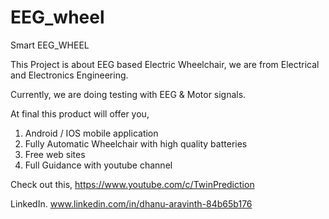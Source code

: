# EEG_wheel
Smart EEG_WHEEL

This Project is about EEG based Electric Wheelchair, we are from Electrical and Electronics Engineering.  

Currently, we are doing testing with EEG & Motor signals.

At final this product will offer you,
1) Android / IOS mobile application 
2) Fully Automatic Wheelchair  with high quality batteries
3) Free web sites
4) Full Guidance with youtube channel

Check out this,
https://www.youtube.com/c/TwinPrediction

LinkedIn.
www.linkedin.com/in/dhanu-aravinth-84b65b176
